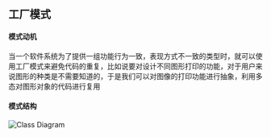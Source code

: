 ## 工厂模式
#### 模式动机
当一个软件系统为了提供一组功能行为一致，表现方式不一致的类型时，就可以使用工厂模式来避免代码的重复，比如说要对设计不同图形打印的功能，对于用户来说图形的种类是不需要知道的，于是我们可以对图像的打印功能进行抽象，利用多态对图形对象的代码进行复用
#### 模式结构
![Class Diagram](http://www.plantuml.com/plantuml/proxy?src=https://raw.githubusercontent.com/yueyangtian/Design-pattern/master/UML/abstract_factory.puml)